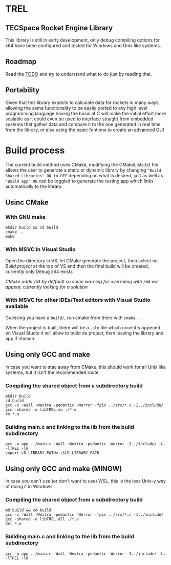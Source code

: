 # TREL
## TECSpace Rocket Engine Library
This library is still in early development, only debug compiling options for x64 have been configured and tested for Windows and Unix like systems.

## Roadmap
Read the [TODO](https://github.com/Coheteria-TECSpace/TREL/blob/dev/TODO.md) and try to
understand what to do just by reading that.

## Portability
Given that this library expects to calculate data for rockets in many ways, allowing the same functionality to be 
easily ported to any high level programming language having the basis at C will make the initial effort more 
scalable as it could even be used to interface straight from embedded systems that gather data and compare it to the 
one generated in real time from the library, or also using the basic funtions to create an advanced GUI

# Build process
The current build method uses CMake, modifying the CMakeLists.txt file allows the user to generate a static or dynamic library by changing `"Build Shared Libraries" ON to OFF` depending on what is desired, just as well as `"Build app" ON` can be toggled to generate the testing app which links automatically to the library.

## Usinc CMake

### With GNU make
```
mkdir build && cd build
cmake ..
make
```

### With MSVC in Visual Studio
Open the directory in VS, let CMake generate the project, then select on *Build project* at the top of VS and then the final build will be created, currently only Debug x64 exists

*CMake adds `/W3` by deffault so some warning for overriding with `/W4` will appear, currently looking for a solution*

### With MSVC for other IDEs/Text editors with Visual Studio avaliable
Guessing you have a `build/`, run cmake from there with `cmake ..`

When the project is built, there will be a `.sln` file which once it's oppened on Visual Studio it will allow to build de project, then leaving the library and app if chosen.

## Using only GCC and make
In case you want to stay away from CMake, this should work for all Unix like systems, but it isn't the recommended route

### Compiling the shared object from a subdirectory build
```
mkdir build
cd build
gcc -c -Wall -Wextra -pedantic -Werror -fpic ../src/*.c -I../include/
gcc -shared -o libTREL.so ./*.o
rm *.o
```
### Building main.c and linking to the lib from the build subdirectory
```
gcc -o app ../main.c -Wall -Wextra -pedantic -Werror -I../include/ -L. -lTREL -lm
export LD_LIBRARY_PATH=.:$LD_LIBRARY_PATH
```

## Using only GCC and make (MINGW)
In case you can't use (or don't want to use) WSL, this is the less Unix-y way of doing it in Windows

### Compiling the shared object from a subdirectory build
```
md build && cd build
gcc -c -Wall -Wextra -pedantic -Werror -fpic ../src/*.c -I../include/
gcc -shared -o libTREL.dll ./*.o
del *.o
```
### Building main.c and linking to the lib from the build subdirectory
```
gcc -o app ../main.c -Wall -Wextra -pedantic -Werror -I../include/ -L. -lTREL -lm
```



